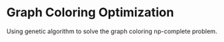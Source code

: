 # Graph Coloring Optimization
Using genetic algorithm to solve the graph coloring np-complete problem.
